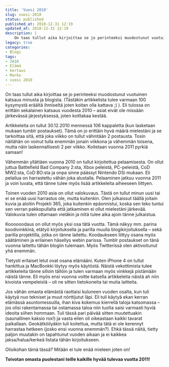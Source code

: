 ```yaml
---
title: 'Vuosi 2010'
slug: vuosi-2010
status: published
published_at: 2010-12-31 12:19
updated_at: 2010-12-31 12:19
description: |
    On taas tullut aika kirjoittaa se jo perinteeksi muodostunut vuotuinen katsaus minusta ja blogista. (Tästäkin artikkelista tulee varmaan 100 kysymystä eräältä ihmiseltä joten koitan olla kattava ;) ). Eli tulossa on erittäin sekalainen katsaus vuodesta 2010 – asiat eivät ole missään järkevässä järjestyksessä, joten koittakaa kestää. Artikkeleita on tullut 30.12.2010 mennessä 106 kappaletta (kun lasketaan… Jatka lukemista Vuosi 2010
legacy: true
categories:
- Blogi
tags:
- 2010
- Elämä
- kertaus
- Marko
- vuosi 2010
---
```


<p>On taas tullut aika kirjoittaa se jo perinteeksi muodostunut vuotuinen katsaus minusta ja blogista. (Tästäkin artikkelista tulee varmaan 100 kysymystä eräältä ihmiseltä joten koitan olla kattava ;) ). Eli tulossa on erittäin sekalainen katsaus vuodesta 2010 &#8211; asiat eivät ole missään järkevässä järjestyksessä, joten koittakaa kestää.</p>
<p>Artikkeleita on tullut 30.12.2010 mennessä 106 kappaletta (kun lasketaan mukaan tumblr postaukset). Tämä on jo erittäin hyvä määrä mielestäni ja se tarkoittaa sitä, että joka viikko on tullut vähintään 2 postausta. Tosin näitähän on voinut tulla enemmän jonain viikkona ja vähemmän toisena, mutta näin laskennallisesti 2 per viikko. Koitetaan vuonna 2011 pyrkiä samaan!</p>
<p>Vähemmän yllättäen vuonna 2010 on tullut kirjoitettua pelaamisesta. On ollut juttua Battlefield Bad Company 2:sta, Xbox peleistä, PC-peleistä, CoD MW2:sta, CoD BO:sta ja onpa sinne päässyt Nintendo DSi mukaan. Eli pelailua on harrastettu vähän joka alustalla. Pelaaminen jatkuu vuonna 2011 ja voin luvata, että tänne tulee myös lisää artikkeleita aiheeseen liittyen.</p>
<p>Toinen vuoden 2010 asia on ollut valokuvaus. Tästä on tullut minun uusi tai ei se enää uusi harrastus ole, mutta kuitenkin. Olen julkaissut täällä joitain kuvia ja aloitin Projekti 365, joka kuitenkin epäonnistui, koska sen teko tuntui sen verran pakkopullalta että jatkaminen ei ollut mielestäni järkevää. Valokuvia tulen ottamaan vieläkin ja niitä tulee aika ajoin tänne julkaistua.</p>
<p>Koooooodaus on ollut myös yksi osa tätä vuotta. Tämä näkyy mm. parina koodivinkkinä, etätyö kirjoituksella ja parilla muulla blogikirjoituksella &#8211; sekä parilla projektilla, jotka on tänne laitettu. Koodaukseen liittyy osana myös säätäminen ja erilainen häsellys webin parissa. Tumblr postaukset on tänä vuonna laitettu tähän blogiin tulemaan. Myös Twitterissä olen aktivoitunut yhä enemmän.</p>
<p>Tietysti erilaiset lelut ovat osana elämääni. Kuten iPhone 4 on tullut hankittua ja MacBookki löytyy myös käytöstä. Näistä vekottimista tulee artikkeleita tänne silloin tällöin ja tulen varmaan myös vinkkejä pistämään näistä tänne. Eli myös ensi vuonna voitte katsella artikkeleita näistä ah niin kivoista vempeleistä &#8211; oli ne sitten tietokoneita tai muita laitteita.</p>
<p>Jos vähän omasta elämästä raottaisi kuluneen vuoden osalta, kun tuli käytyä nuo tekniset ja muut nörttijutut läpi. Eli tuli käytyä ekan kerran elämässä asuntomessuilla, ihan kiva kokemus kierrellä taloja katsomassa &#8211; jos olisi rakentamassa tai ostamassa taloa niin tuolta saisi varmasti hyviä ideoita siihen hommaan. Tuli tässä pari päivää sitten muutettuakin (saunallinen kaksio rox!) ja vasta eilen oli oikeastaan kaikki tavarat paikallaan. Geokätköilyäkin tuli koitettua, mutta tätä ei ole kerennyt harrastaa hetkeen (josko ensi vuonna enemmän?). Ehkä tässä näitä, tietty paljon muutakin on tapahtunut vuoden aikaan ja ei kaikkea jaksa/halua/kerkeä listata tähän kirjoitukseen.</p>
<p>Olisikohan tämä tässä? Mitään ei tule enää mieleen joten on!</p>
<p><strong>Toivotan omasta puolestani teille kaikille hyvää tulevaa vuotta 2011!</strong></p>